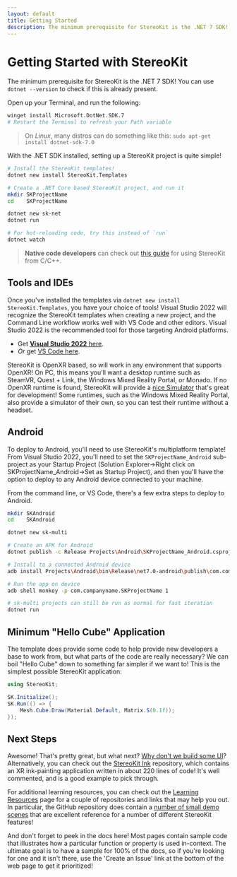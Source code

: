 ```yaml
---
layout: default
title: Getting Started
description: The minimum prerequisite for StereoKit is the .NET 7 SDK! You can use dotnet --version to check if this is already present.  Open up your Terminal, and run the following. ...
---
```


# Getting Started with StereoKit

The minimum prerequisite for StereoKit is the .NET 7 SDK! You can use `dotnet --version` to check if this is already present.

Open up your Terminal, and run the following:
```bash
winget install Microsoft.DotNet.SDK.7
# Restart the Terminal to refresh your Path variable
```

> On _Linux_, many distros can do something like this:
> `sudo apt-get install dotnet-sdk-7.0`

With the .NET SDK installed, setting up a StereoKit project is quite simple!

```bash
# Install the StereoKit templates!
dotnet new install StereoKit.Templates

# Create a .NET Core based StereoKit project, and run it
mkdir SKProjectName
cd    SKProjectName

dotnet new sk-net
dotnet run

# For hot-reloading code, try this instead of `run`
dotnet watch
```

> **Native code developers** can check out [this guide]({{site.url}}/Pages/Guides/Getting-Started-Native.html) for using StereoKit from C/C++.

## Tools and IDEs

Once you've installed the templates via `dotnet new install StereoKit.Templates`,
you have your choice of tools! Visual Studio 2022 will recognize the
StereoKit templates when creating a new project, and the Command Line
workflow works well with VS Code and other editors. Visual Studio 2022 is
the recommended tool for those targeting Android platforms.

- Get [**Visual Studio 2022** here](https://visualstudio.microsoft.com/vs/).
- _Or_ get [VS Code here](https://code.visualstudio.com/).

StereoKit is OpenXR based, so will work in any environment that supports
OpenXR! On PC, this means you'll want a desktop runtime such as SteamVR,
Quest + Link, the Windows Mixed Reality Portal, or Monado. If no OpenXR
runtime is found, StereoKit will provide a [nice Simulator]({{site.url}}Pages/Guides/Using-The-Simulator.html)
that's great for development! Some runtimes, such as the Windows Mixed
Reality Portal, also provide a simulator of their own, so you can test
their runtime without a headset.

## Android

To deploy to Android, you'll need to use StereoKit's multiplatform
template! From Visual Studio 2022, you'll need to set the `SKProjectName_Android`
sub-project as your Startup Project (Solution Explorer->Right click on SKProjectName_Android->Set as Startup Project),
and then you'll have the option to deploy to any Android device connected
to your machine.

From the command line, or VS Code, there's a few extra steps to deploy to
Android.

```bash
mkdir SKAndroid
cd    SKAndroid

dotnet new sk-multi

# Create an APK for Android
dotnet publish -c Release Projects\Android\SKProjectName_Android.csproj

# Install to a connected Android device
adb install Projects\Android\bin\Release\net7.0-android\publish\com.companyname.SKProjectName-Signed.apk

# Run the app on device
adb shell monkey -p com.companyname.SKProjectName 1

# sk-multi projects can still be run as normal for fast iteration
dotnet run
```

## Minimum "Hello Cube" Application

The template does provide some code to help provide new developers a base
to work from, but what parts of the code are really necessary? We can boil
"Hello Cube" down to something far simpler if we want to! This is the
simplest possible StereoKit application:

```csharp
using StereoKit;

SK.Initialize();
SK.Run(() => {
	Mesh.Cube.Draw(Material.Default, Matrix.S(0.1f));
});
```

## Next Steps

Awesome! That's pretty great, but what next? [Why don't we build some UI]({{site.url}}/Pages/Guides/User-Interface.html)?
Alternatively, you can check out the [StereoKit Ink](https://github.com/StereoKit/StereoKit-PaintTutorial)
repository, which contains an XR ink-painting application written in about
220 lines of code! It's well commented, and is a good example to pick
through.

For additional learning resources, you can check out the [Learning Resources]({{site.url}}/Pages/Guides/Learning-Resources.html)
page for a couple of repositories and links that may help you out. In
particular, the GitHub repository does contain a [number of small demo scenes](https://github.com/StereoKit/StereoKit/tree/master/Examples/StereoKitTest/Demos)
that are excellent reference for a number of different StereoKit features!

And don't forget to peek in the docs here! Most pages contain sample code
that illustrates how a particular function or property is used
in-context. The ultimate goal is to have a sample for 100% of the docs,
so if you're looking for one and it isn't there, use the 'Create an Issue'
link at the bottom of the web page to get it prioritized!

